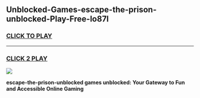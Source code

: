 
## Unblocked-Games-escape-the-prison-unblocked-Play-Free-lo87l
<h3>
<a href="https://premium76.site?title=escape-the-prison-unblocked&ref=19M">CLICK TO PLAY</a></h3>
<hr>

<h3>
<a href="https://premium76.site?title=escape-the-prison-unblocked&ref=19M">CLICK 2 PLAY</a>
  
</h3>

<a href="https://premium76.site?title=escape-the-prison-unblocked&ref=19M"><img src="https://clearcache.store/games.png"></a>


**escape-the-prison-unblocked games unblocked: Your Gateway to Fun and Accessible Online Gaming**
